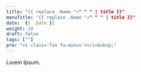 ```yaml
---
title: "{{ replace .Name "-" " " | title }}"
menuTitle: "{{ replace .Name "-" " " | title }}"
date:  {{ .Date }}
weight: 10
draft: false
tags: [""]
pre: "<i class='fas fa-minus'></i>&nbsp;"
---
```


Lorem Ipsum.
